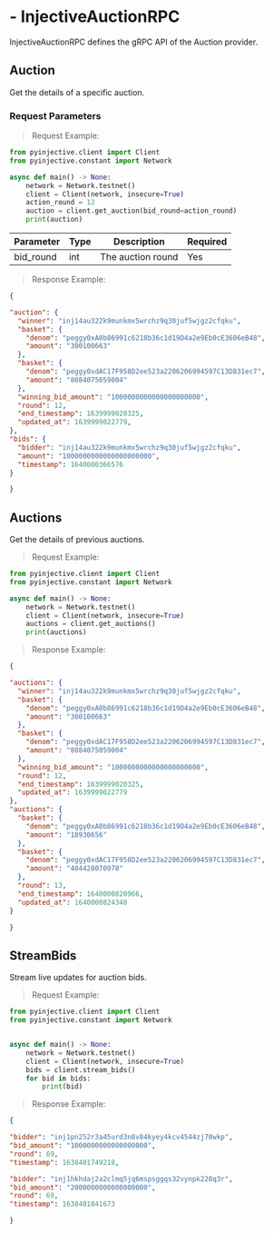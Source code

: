 # - InjectiveAuctionRPC
InjectiveAuctionRPC defines the gRPC API of the Auction provider.


## Auction

Get the details of a specific auction.

### Request Parameters
> Request Example:

``` python
from pyinjective.client import Client
from pyinjective.constant import Network

async def main() -> None:
    network = Network.testnet()
    client = Client(network, insecure=True)
    action_round = 12
    auction = client.get_auction(bid_round=action_round)
    print(auction)
```

|Parameter|Type|Description|Required|
|----|----|----|----|
|bid_round|int|The auction round|Yes|

> Response Example:

``` json
{

"auction": {
  "winner": "inj14au322k9munkmx5wrchz9q30juf5wjgz2cfqku",
  "basket": {
    "denom": "peggy0xA0b86991c6218b36c1d19D4a2e9Eb0cE3606eB48",
    "amount": "300100663"
  },
  "basket": {
    "denom": "peggy0xdAC17F958D2ee523a2206206994597C13D831ec7",
    "amount": "8084075059004"
  },
  "winning_bid_amount": "1000000000000000000000",
  "round": 12,
  "end_timestamp": 1639999020325,
  "updated_at": 1639999022779,
},
"bids": {
  "bidder": "inj14au322k9munkmx5wrchz9q30juf5wjgz2cfqku",
  "amount": "1000000000000000000000",
  "timestamp": 1640000366576
}

}
```


## Auctions

Get the details of previous auctions.

> Request Example:

``` python
from pyinjective.client import Client
from pyinjective.constant import Network

async def main() -> None:
    network = Network.testnet()
    client = Client(network, insecure=True)
    auctions = client.get_auctions()
    print(auctions)
```

> Response Example:

``` json
{

"auctions": {
  "winner": "inj14au322k9munkmx5wrchz9q30juf5wjgz2cfqku",
  "basket": {
    "denom": "peggy0xA0b86991c6218b36c1d19D4a2e9Eb0cE3606eB48",
    "amount": "300100663"
  },
  "basket": {
    "denom": "peggy0xdAC17F958D2ee523a2206206994597C13D831ec7",
    "amount": "8084075059004"
  },
  "winning_bid_amount": "1000000000000000000000",
  "round": 12,
  "end_timestamp": 1639999020325,
  "updated_at": 1639999022779
},
"auctions": {
  "basket": {
    "denom": "peggy0xA0b86991c6218b36c1d19D4a2e9Eb0cE3606eB48",
    "amount": "18930656"
  },
  "basket": {
    "denom": "peggy0xdAC17F958D2ee523a2206206994597C13D831ec7",
    "amount": "404428070978"
  },
  "round": 13,
  "end_timestamp": 1640000820966,
  "updated_at": 1640000824348
}

}
```


## StreamBids

Stream live updates for auction bids.

> Request Example:

``` python
from pyinjective.client import Client
from pyinjective.constant import Network


async def main() -> None:
    network = Network.testnet()
    client = Client(network, insecure=True)
    bids = client.stream_bids()
    for bid in bids:
        print(bid)
```

> Response Example:

``` json
{

"bidder": "inj1pn252r3a45urd3n8v84kyey4kcv4544zj70wkp",
"bid_amount": "1000000000000000000",
"round": 69,
"timestamp": 1638401749218,

"bidder": "inj1hkhdaj2a2clmq5jq6mspsggqs32vynpk228q3r",
"bid_amount": "2000000000000000000",
"round": 69,
"timestamp": 1638401841673

}
```